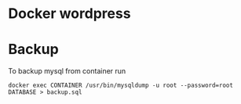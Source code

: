 # Docker wordpress

# Backup

To backup mysql from container run

```
docker exec CONTAINER /usr/bin/mysqldump -u root --password=root DATABASE > backup.sql 
```


